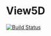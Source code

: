 # View5D

[![Build Status](https://travis-ci.org/aviks/View5D.jl.svg)](https://travis-ci.org/aviks/View5D.jl)
